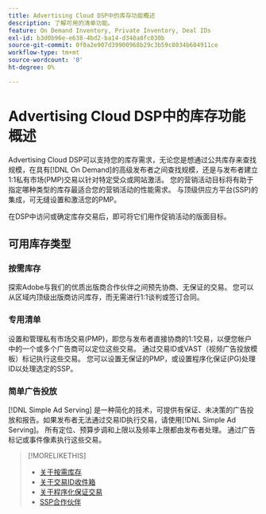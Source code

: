 ```yaml
---
title: Advertising Cloud DSP中的库存功能概述
description: 了解可用的清单功能。
feature: On Demand Inventory, Private Inventory, Deal IDs
exl-id: b3d0b96e-e638-4bd2-ba14-d348a8fc030b
source-git-commit: 0f0a2e907d39900968b29c3b59c8034b604911ce
workflow-type: tm+mt
source-wordcount: '0'
ht-degree: 0%

---
```


# Advertising Cloud DSP中的库存功能概述

Advertising Cloud DSP可以支持您的库存需求，无论您是想通过公共库存来查找规模，在具有[!DNL On Demand]的高级发布者之间查找规模，还是与发布者建立1:1私有市场(PMP)交易以针对特定受众或网站激活。 您的营销活动目标将有助于指定哪种类型的库存最适合您的营销活动的性能需求。 与顶级供应方平台(SSP)的集成，可无缝设置和激活您的PMP。

在DSP中访问或确定库存交易后，即可将它们用作促销活动的版面目标。

## 可用库存类型

### 按需库存

探索Adobe与我们的优质出版商合作伙伴之间预先协商、无保证的交易。 您可以从区域内顶级出版商访问库存，而无需进行1:1谈判或签订合同。

### 专用清单

设置和管理私有市场交易(PMP)，即您与发布者直接协商的1:1交易，以便您帐户中的一个或多个广告商可以定位这些交易。 通过交易ID或VAST（视频广告投放模板）标记执行这些交易。 您可以设置无保证的PMP，或设置程序化保证(PG)处理ID以处理选定的SSP。

### 简单广告投放

[!DNL Simple Ad Serving] 是一种简化的技术，可提供有保证、未决策的广告投放和报告。如果发布者无法通过交易ID执行交易，请使用[!DNL Simple Ad Serving]。 所有定位、预算步调和上限以及频率上限都由发布者处理。 通过广告标记或事件像素执行这些交易。

>[!MORELIKETHIS]
>
>* [关于按需库存](on-demand-inventory-about.md)
>* [关于交易ID收件箱](deal-id-inbox-about.md)
>* [关于程序化保证交易](programmatic-guaranteed-about.md)
>* [SSP合作伙伴](ssp-partners.md)

<!-- >* [About Private Inventory](private-inventory-about.md) -->
